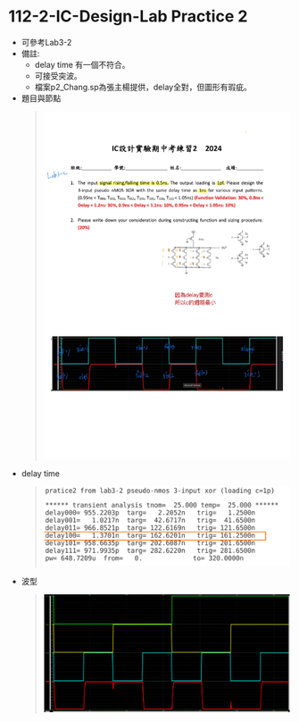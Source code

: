# 112-2-IC-Design-Lab Practice 2

- 可參考Lab3-2
- 備註: 
  - delay time 有一個不符合。
  - 可接受突波。
  - 檔案p2_Chang.sp為張主楊提供，delay全對，但圖形有瑕疵。
- 題目與節點
    >![alt text](p2_node.jpg)
- delay time
    >![alt text](p2_delay.png)
- 波型
    >![alt text](p2_wave.png)

